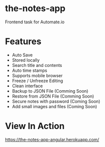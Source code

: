 # the-notes-app
Frontend task for Automate.io

# Features
  - Auto Save
  - Stored locally
  - Search  title and contents
  - Auto time stamps
  - Supports mobile browser
  - Freeze / Unfreeze Editing
  - Clean interface
  - Backup to JSON File (Comming Soon)
  - Restore from JSON File (Comming Soon)
  - Secure notes with password (Coming Soon)
  - Add small images and files (Coming Soon)
 
 # View In Action
  https://the-notes-app-angular.herokuapp.com/
